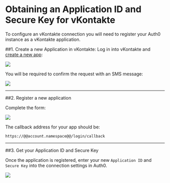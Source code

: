 # Obtaining an Application ID and Secure Key for vKontakte

To configure an vKontakte connection you will need to register your Auth0 instance as a vKontakte application.

##1. Create a new Application in vKontakte:
Log in into vKontakte and [create a new app](http://vk.com/editapp?act=create):

![](//cdn.auth0.com/docs/img/vkontakte-create-app.png)

You will be required to confirm the request with an SMS message:

![](//cdn.auth0.com/docs/img/vkontakte-validate-create-app.png)

---

##2. Register a new application

Complete the form:

![](//cdn.auth0.com/docs/img/vkontakte-register-app.png)

The callback address for your app should be:

	https://@@account.namespace@@/login/callback

---

##3. Get your Application ID and Secure Key

Once the application is registered, enter your new `Application ID` and `Secure Key` into the connection settings in Auth0.

![](//cdn.auth0.com/docs/img/vkontakte-add-connection.png)

